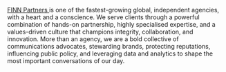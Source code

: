 [FINN Partners ](https://finnpartners.com) is one of the fastest-growing global, independent agencies, with a heart and a conscience. We serve clients through a powerful combination of hands-on partnership, highly specialised expertise, and a values-driven culture that champions integrity, collaboration, and innovation. More than an agency, we are a bold collective of communications advocates, stewarding brands, protecting reputations, influencing public policy, and leveraging data and analytics to shape the most important conversations of our day.
